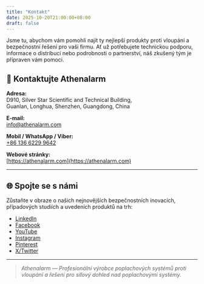 ```yaml
---
title: "Kontakt"
date: 2025-10-20T21:00:00+08:00
draft: false
---
```


Jsme tu, abychom vám pomohli najít ty nejlepší produkty proti vloupání a bezpečnostní řešení pro vaši firmu. Ať už potřebujete technickou podporu, informace o distribuci nebo podrobnosti o partnerství, náš zkušený tým je připraven vám pomoci.

## 📍 Kontaktujte Athenalarm

**Adresa:**  
D910, Silver Star Scientific and Technical Building,  
Guanlan, Longhua, Shenzhen, Guangdong, China  

**E-mail:**  
[info@athenalarm.com](mailto:info@athenalarm.com)

**Mobil / WhatsApp / Viber:**  
[+86 136 6229 9642](https://api.whatsapp.com/send?phone=8613662299642)

**Webové stránky:**  
[https://athenalarm.com](https://athenalarm.com)

---

## 🌐 Spojte se s námi

Zůstaňte v obraze o našich nejnovějších bezpečnostních inovacích, případových studiích a uvedeních produktů na trh:

- [LinkedIn](https://www.linkedin.com/company/athenalarm)
- [Facebook](https://www.facebook.com/athenalarm)
- [YouTube](https://www.youtube.com/@athenalarm3663)
- [Instagram](https://www.instagram.com/athenalarm)
- [Pinterest](https://www.pinterest.com/athenalarm/)
- [X/Twitter](https://x.com/Athenalarm)

---

> _Athenalarm — Profesionální výrobce poplachových systémů proti vloupání a řešení pro síťový dohled nad poplachovými systémy._